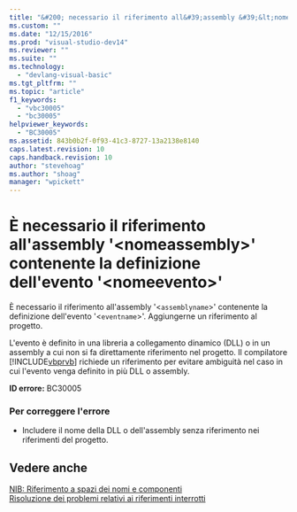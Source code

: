 ```yaml
---
title: "&#200; necessario il riferimento all&#39;assembly &#39;&lt;nomeassembly&gt;&#39; contenente la definizione dell&#39;evento &#39;&lt;nomeevento&gt;&#39; | Microsoft Docs"
ms.custom: ""
ms.date: "12/15/2016"
ms.prod: "visual-studio-dev14"
ms.reviewer: ""
ms.suite: ""
ms.technology: 
  - "devlang-visual-basic"
ms.tgt_pltfrm: ""
ms.topic: "article"
f1_keywords: 
  - "vbc30005"
  - "bc30005"
helpviewer_keywords: 
  - "BC30005"
ms.assetid: 843b0b2f-0f93-41c3-8727-13a2138e8140
caps.latest.revision: 10
caps.handback.revision: 10
author: "stevehoag"
ms.author: "shoag"
manager: "wpickett"
---
```

# &#200; necessario il riferimento all&#39;assembly &#39;&lt;nomeassembly&gt;&#39; contenente la definizione dell&#39;evento &#39;&lt;nomeevento&gt;&#39;
È necessario il riferimento all'assembly '\<`assemblyname`\>' contenente la definizione dell'evento '\<`eventname`\>'. Aggiungerne un riferimento al progetto.  
  
 L'evento è definito in una libreria a collegamento dinamico \(DLL\) o in un assembly a cui non si fa direttamente riferimento nel progetto. Il compilatore [!INCLUDE[vbprvb](../code-quality/includes/vbprvb_md.md)] richiede un riferimento per evitare ambiguità nel caso in cui l'evento venga definito in più DLL o assembly.  
  
 **ID errore:** BC30005  
  
### Per correggere l'errore  
  
-   Includere il nome della DLL o dell'assembly senza riferimento nei riferimenti del progetto.  
  
## Vedere anche  
 [NIB: Riferimento a spazi dei nomi e componenti](http://msdn.microsoft.com/it-it/568fa759-796b-44cd-bf5e-1cf8de6e38fd)   
 [Risoluzione dei problemi relativi ai riferimenti interrotti](../ide/troubleshooting-broken-references.md)